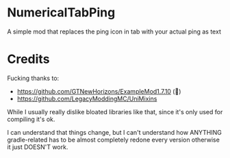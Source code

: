 # NumericalTabPing
A simple mod that replaces the ping icon in tab with your actual ping as text

# Credits
Fucking thanks to:
- https://github.com/GTNewHorizons/ExampleMod1.7.10 (🙏)
- https://github.com/LegacyModdingMC/UniMixins

While I usually really dislike bloated libraries like that, since it's only used for compiling it's ok.

I can understand that things change, but I can't understand how ANYTHING gradle-related has to be almost completely redone every version otherwise it just DOESN'T work.